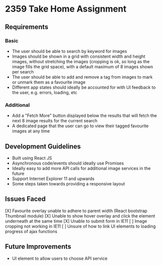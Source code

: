 # 2359 Take Home Assignment

## Requirements

### Basic

- The user should be able to search by keyword for images
- Images should be shown in a grid with consistent width and height images, without stretching the images (cropping is ok, so long as the image fills the grid space), with a default maximum of 8 images shown per search
- The user should be able to add and remove a tag from images to mark or unmark them as a favourite image
- Different app states should ideally be accounted for with UI feedback to the user, e.g. errors, loading, etc

### Additional

- Add a "Fetch More" button displayed below the results that will fetch the next 8 image results for the current search
- A dedicated page that the user can go to view their tagged favourite images at any time

## Development Guidelines

- Built using React JS
- Asynchronous code/events should ideally use Promises
- Ideally easy to add more API calls for additional image services in the future
- Support Internet Explorer 11 and upwards
- Some steps taken towards providing a responsive layout

## Issues Faced

[X] Favourite overlay unable to adhere to parent width (React bootstrap Thumbnail module)
[X] Unable to show hover overlay and click the element underneath at the same time
[X] Unable to submit form in IE11
[ ] Image cropping not working in IE11
[ ] Unsure of how to link UI elements to loading progress of ajax functions

## Future Improvements

- UI element to allow users to choose API service